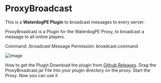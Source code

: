 # ProxyBroadcast
This is a **WaterdogPE Plugin** to broadcast messages to every server.

ProxyBroadcast is a Plugin for the WaterdogPE Proxy, to broadcast a message to all online players.

Command: /broadcast Message
Permission: broadcast.command

![image](https://user-images.githubusercontent.com/45903049/119040081-44d59800-b9b5-11eb-8031-6d3f9e841fbf.png)

How to get the Plugin
Download the plugin from [Github Releases](https://github.com/VazziDE/ProxyBroadcast/releases/latest).
Drag the ProxyBroadcast.jar File into your plugin directory on the proxy.
Start the Proxy.
Now you can use it
